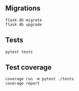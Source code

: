 

## Migrations

```
flask db migrate
flask db upgrade
```

## Tests

```
pytest tests
```

## Test coverage

```
coverage run -m pytest ./tests
coverage report
```
